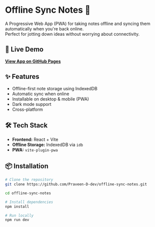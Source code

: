 # Offline Sync Notes 📝

A Progressive Web App (PWA) for taking notes offline and syncing them automatically when you're back online.  
Perfect for jotting down ideas without worrying about connectivity.

## 🚀 Live Demo
[**View App on GitHub Pages**](https://Praveen-D-dev.github.io/offline-sync-notes/)

## ✨ Features
- Offline-first note storage using IndexedDB
- Automatic sync when online
- Installable on desktop & mobile (PWA)
- Dark mode support
- Cross-platform

## 🛠 Tech Stack
- **Frontend:** React + Vite
- **Offline Storage:** IndexedDB via `idb`
- **PWA:** `vite-plugin-pwa`

## 📦 Installation
```bash
# Clone the repository
git clone https://github.com/Praveen-D-dev/offline-sync-notes.git

cd offline-sync-notes

# Install dependencies
npm install

# Run locally
npm run dev